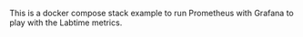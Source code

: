 This is a docker compose stack example to run Prometheus with Grafana to play with the Labtime metrics.
